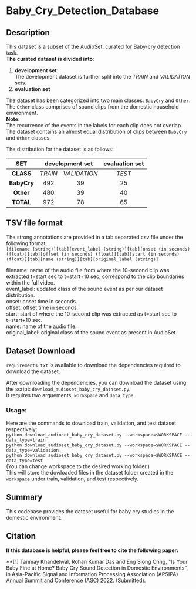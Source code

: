 # Baby_Cry_Detection_Database

## Description
This dataset is a subset of the AudioSet, curated for Baby-cry detection task.<br />
**The curated dataset is divided into**:
1. **development set**:<br />
   The development dataset is further split into the _TRAIN_ and _VALIDATION_ sets.
3. **evaluation set**

The dataset has been categorized into two main classes: `BabyCry` and `Other`. <br />
The `Other` class comprises of sound clips from the domestic household environment. <br />
**Note**: <br />
    The recurrence of the events in the labels for each clip does not overlap. <br />
    The dataset contains an almost equal distribution of clips between `BabyCry` and `Other` classes. <br />

The distribution for the dataset is as follows: <br />
<table>
<thead>
<tr>
<th style="text-align:center"><strong>SET</strong></th>
<th style colspan="2"="text-align:center"><strong>development set</strong></th>
<th style="text-align:center"><strong>evaluation set</strong></th>
</tr>
</thead>
<tbody>
<tr>
<td style="text-align:center"><strong>CLASS</strong></td>
<td style="text-align:center" ><em>TRAIN</em></td>
<td style="text-align:center"><em>VALIDATION</em></td>
<td style="text-align:center"><em>TEST</em></td>
</tr>
<tr>
<td style="text-align:center"><strong>BabyCry</strong></td>
<td style="text-align:center">492</td>
<td style="text-align:center">39</td>
<td style="text-align:center">25</td>
</tr>
<tr>
<td style="text-align:center"><strong>Other</strong></td>
<td style="text-align:center">480</td>
<td style="text-align:center">39</td>
<td style="text-align:center">40</td>
</tr>
<tr>
<td style="text-align:center"><strong>TOTAL</strong></td>
<td style="text-align:center">972</td>
<td style="text-align:center">78</td>
<td style="text-align:center">65</td>
</tr>
</tbody>
</table>

## TSV file format
The strong annotations are provided in a tab separated csv file under the following format: <br />
`[filename (string)][tab][event_label (string)][tab][onset (in seconds) (float)][tab][offset (in seconds) (float)][tab][start (in seconds) (float)][tab][name (string)][tab][original_label (string)]`<br />

filename: name of the audio file from where the 10-second clip was extracted t=start sec to t=start+10 sec, correspond to the clip boundaries within the full video. <br />
event_label: updated class of the sound event as per our dataset distribution.<br />
onset: onset time in seconds.<br />
offset: offset time in seconds.<br />
start: start of where the 10-second clip was extracted as t=start sec to t=start+10 sec.<br />
name: name of the audio file.<br />
original_label: original class of the sound event as present in AudioSet.<br />

## Dataset Download
`requirements.txt` is available to download the dependencies required to download the dataset.

After downloading the dependencies, you can download the dataset using the script: 
`download_audioset_baby_cry_dataset.py`. <br />It requires two arguements: `workspace` and `data_type`.<br />
### Usage:
Here are the commands to download train, validation, and test dataset respectively:<br />
`python download_audioset_baby_cry_dataset.py --workspace=$WORKSPACE --data_type=train`<br />
`python download_audioset_baby_cry_dataset.py --workspace=$WORKSPACE --data_type=validation`<br />
`python download_audioset_baby_cry_dataset.py --workspace=$WORKSPACE --data_type=test`<br />
(You can change workspace to the desired working folder.) <br />
This will store the dowloaded files in the dataset folder created in the `workspace` under train, validation, and test respectively. 

## Summary
This codebase provides the dataset useful for baby cry studies in the domestic environment.

## Citation
**If this database is helpful, please feel free to cite the following paper:**

**[1] Tanmay Khandelwal, Rohan Kumar Das and Eng Siong Chng, "Is Your Baby Fine at Home? Baby Cry Sound Detection in Domestic Environments", in Asia-Pacific Signal and Information Processing Association (APSIPA) Annual Summit and Conference (ASC) 2022. (Submitted).




